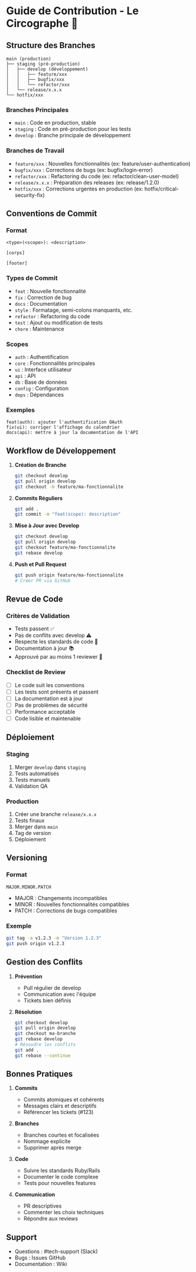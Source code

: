 # Guide de Contribution - Le Circographe 🎪

## Structure des Branches

```
main (production)
├── staging (pré-production)
│   ├── develop (développement)
│   │   ├── feature/xxx
│   │   ├── bugfix/xxx
│   │   └── refactor/xxx
│   └── release/x.x.x
└── hotfix/xxx
```

### Branches Principales
- `main` : Code en production, stable
- `staging` : Code en pré-production pour les tests
- `develop` : Branche principale de développement

### Branches de Travail
- `feature/xxx` : Nouvelles fonctionnalités (ex: feature/user-authentication)
- `bugfix/xxx` : Corrections de bugs (ex: bugfix/login-error)
- `refactor/xxx` : Refactoring du code (ex: refactor/clean-user-model)
- `release/x.x.x` : Préparation des releases (ex: release/1.2.0)
- `hotfix/xxx` : Corrections urgentes en production (ex: hotfix/critical-security-fix)

## Conventions de Commit

### Format
```
<type>(<scope>): <description>

[corps]

[footer]
```

### Types de Commit
- `feat` : Nouvelle fonctionnalité
- `fix` : Correction de bug
- `docs` : Documentation
- `style` : Formatage, semi-colons manquants, etc.
- `refactor` : Refactoring du code
- `test` : Ajout ou modification de tests
- `chore` : Maintenance

### Scopes
- `auth` : Authentification
- `core` : Fonctionnalités principales
- `ui` : Interface utilisateur
- `api` : API
- `db` : Base de données
- `config` : Configuration
- `deps` : Dépendances

### Exemples
```
feat(auth): ajouter l'authentification OAuth
fix(ui): corriger l'affichage du calendrier
docs(api): mettre à jour la documentation de l'API
```

## Workflow de Développement

1. **Création de Branche**
   ```bash
   git checkout develop
   git pull origin develop
   git checkout -b feature/ma-fonctionnalite
   ```

2. **Commits Réguliers**
   ```bash
   git add .
   git commit -m "feat(scope): description"
   ```

3. **Mise à Jour avec Develop**
   ```bash
   git checkout develop
   git pull origin develop
   git checkout feature/ma-fonctionnalite
   git rebase develop
   ```

4. **Push et Pull Request**
   ```bash
   git push origin feature/ma-fonctionnalite
   # Créer PR via GitHub
   ```

## Revue de Code

### Critères de Validation
- Tests passent ✅
- Pas de conflits avec develop ⚠️
- Respecte les standards de code 📝
- Documentation à jour 📚
- Approuvé par au moins 1 reviewer 👥

### Checklist de Review
- [ ] Le code suit les conventions
- [ ] Les tests sont présents et passent
- [ ] La documentation est à jour
- [ ] Pas de problèmes de sécurité
- [ ] Performance acceptable
- [ ] Code lisible et maintenable

## Déploiement

### Staging
1. Merger `develop` dans `staging`
2. Tests automatisés
3. Tests manuels
4. Validation QA

### Production
1. Créer une branche `release/x.x.x`
2. Tests finaux
3. Merger dans `main`
4. Tag de version
5. Déploiement

## Versioning

### Format
`MAJOR.MINOR.PATCH`
- MAJOR : Changements incompatibles
- MINOR : Nouvelles fonctionnalités compatibles
- PATCH : Corrections de bugs compatibles

### Exemple
```bash
git tag -a v1.2.3 -m "Version 1.2.3"
git push origin v1.2.3
```

## Gestion des Conflits

1. **Prévention**
   - Pull régulier de develop
   - Communication avec l'équipe
   - Tickets bien définis

2. **Résolution**
   ```bash
   git checkout develop
   git pull origin develop
   git checkout ma-branche
   git rebase develop
   # Résoudre les conflits
   git add .
   git rebase --continue
   ```

## Bonnes Pratiques

1. **Commits**
   - Commits atomiques et cohérents
   - Messages clairs et descriptifs
   - Référencer les tickets (#123)

2. **Branches**
   - Branches courtes et focalisées
   - Nommage explicite
   - Supprimer après merge

3. **Code**
   - Suivre les standards Ruby/Rails
   - Documenter le code complexe
   - Tests pour nouvelles features

4. **Communication**
   - PR descriptives
   - Commenter les choix techniques
   - Répondre aux reviews

## Support

- Questions : #tech-support (Slack)
- Bugs : Issues GitHub
- Documentation : Wiki 